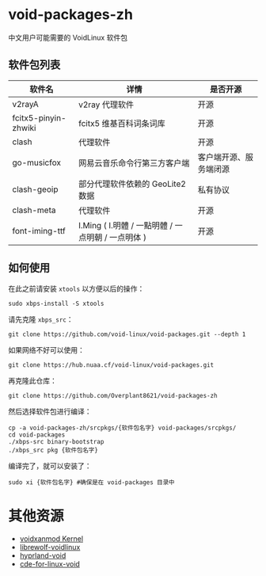 # void-packages-zh

中文用户可能需要的 VoidLinux 软件包

## 软件包列表

| 软件名                  | 详情                                   | 是否开源        |
| -------------------- | ------------------------------------ | ----------- |
| v2rayA               | v2ray 代理软件                           | 开源          |
| fcitx5-pinyin-zhwiki | fcitx5 维基百科词条词库                      | 开源          |
| clash                | 代理软件                                 | 开源          |
| go-musicfox          | 网易云音乐命令行第三方客户端                       | 客户端开源、服务端闭源 |
| clash-geoip          | 部分代理软件依赖的 GeoLite2 数据                | 私有协议        |
| clash-meta           | 代理软件                                 | 开源          |
| font-iming-ttf       | I.Ming ( I.明體 / 一點明體 / 一点明朝 / 一点明体 ) | 开源          |

## 如何使用

在此之前请安装 `xtools` 以方便以后的操作：

```
sudo xbps-install -S xtools
```

请先克隆 `xbps_src`：

```
git clone https://github.com/void-linux/void-packages.git --depth 1
```

如果网络不好可以使用：

```
git clone https://hub.nuaa.cf/void-linux/void-packages.git
```

再克隆此仓库：

```
git clone https://github.com/Overplant8621/void-packages-zh
```

然后选择软件包进行编译：

```
cp -a void-packages-zh/srcpkgs/{软件包名字} void-packages/srcpkgs/
cd void-packages
./xbps-src binary-bootstrap
./xbps_src pkg {软件包名字}
```

编译完了，就可以安装了：

```
sudo xi {软件包名字} #确保是在 void-packages 目录中
```

# 其他资源

- [voidxanmod Kernel](https://notabug.org/Marcoapc/voidxanmodK)
- [librewolf-voidlinux](https://github.com/index-0/librewolf-voidlinux)
- [hyprland-void](https://github.com/Fadest/hyprland-void)
- [cde-for-linux-void](https://github.com/johna23-lab/cde-for-linux-void)
